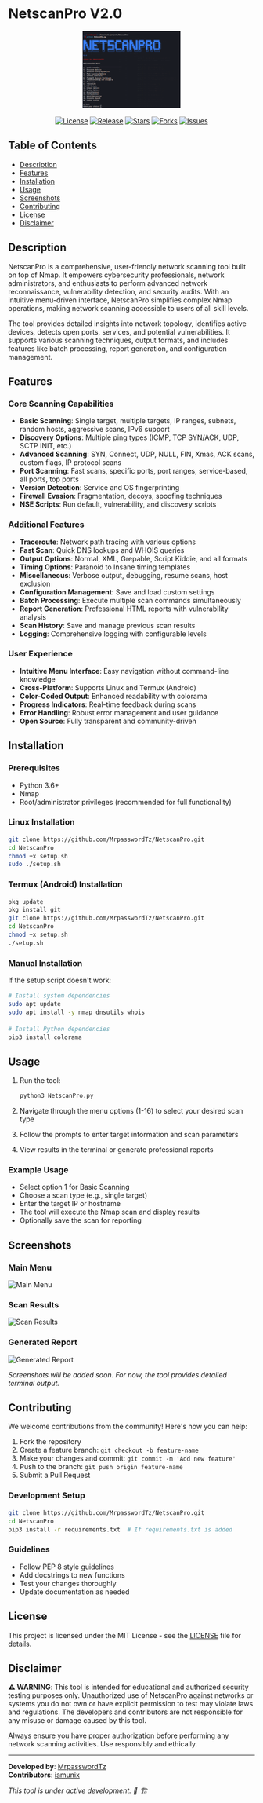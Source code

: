 # NetscanPro V2.0

<p align="center">
  <img src="https://raw.githubusercontent.com/MrpasswordTz/NetscanPro/refs/heads/main/img/netscaN.png" alt="NetscanPro Logo" width="200">
</p>

<p align="center">
  <a href="https://github.com/MrpasswordTz/NetscanPro/blob/main/LICENSE"><img src="https://img.shields.io/github/license/MrpasswordTz/NetscanPro.svg" alt="License"></a>
  <a href="https://github.com/MrpasswordTz/NetscanPro/releases"><img src="https://img.shields.io/github/v/release/MrpasswordTz/NetscanPro" alt="Release"></a>
  <a href="https://github.com/MrpasswordTz/NetscanPro/stargazers"><img src="https://img.shields.io/github/stars/MrpasswordTz/NetscanPro" alt="Stars"></a>
  <a href="https://github.com/MrpasswordTz/NetscanPro/network/members"><img src="https://img.shields.io/github/forks/MrpasswordTz/NetscanPro" alt="Forks"></a>
  <a href="https://github.com/MrpasswordTz/NetscanPro/issues"><img src="https://img.shields.io/github/issues/MrpasswordTz/NetscanPro" alt="Issues"></a>
</p>

## Table of Contents

- [Description](#description)
- [Features](#features)
- [Installation](#installation)
- [Usage](#usage)
- [Screenshots](#screenshots)
- [Contributing](#contributing)
- [License](#license)
- [Disclaimer](#disclaimer)

## Description

NetscanPro is a comprehensive, user-friendly network scanning tool built on top of Nmap. It empowers cybersecurity professionals, network administrators, and enthusiasts to perform advanced network reconnaissance, vulnerability detection, and security audits. With an intuitive menu-driven interface, NetscanPro simplifies complex Nmap operations, making network scanning accessible to users of all skill levels.

The tool provides detailed insights into network topology, identifies active devices, detects open ports, services, and potential vulnerabilities. It supports various scanning techniques, output formats, and includes features like batch processing, report generation, and configuration management.

## Features

### Core Scanning Capabilities
- **Basic Scanning**: Single target, multiple targets, IP ranges, subnets, random hosts, aggressive scans, IPv6 support
- **Discovery Options**: Multiple ping types (ICMP, TCP SYN/ACK, UDP, SCTP INIT, etc.)
- **Advanced Scanning**: SYN, Connect, UDP, NULL, FIN, Xmas, ACK scans, custom flags, IP protocol scans
- **Port Scanning**: Fast scans, specific ports, port ranges, service-based, all ports, top ports
- **Version Detection**: Service and OS fingerprinting
- **Firewall Evasion**: Fragmentation, decoys, spoofing techniques
- **NSE Scripts**: Run default, vulnerability, and discovery scripts

### Additional Features
- **Traceroute**: Network path tracing with various options
- **Fast Scan**: Quick DNS lookups and WHOIS queries
- **Output Options**: Normal, XML, Grepable, Script Kiddie, and all formats
- **Timing Options**: Paranoid to Insane timing templates
- **Miscellaneous**: Verbose output, debugging, resume scans, host exclusion
- **Configuration Management**: Save and load custom settings
- **Batch Processing**: Execute multiple scan commands simultaneously
- **Report Generation**: Professional HTML reports with vulnerability analysis
- **Scan History**: Save and manage previous scan results
- **Logging**: Comprehensive logging with configurable levels

### User Experience
- **Intuitive Menu Interface**: Easy navigation without command-line knowledge
- **Cross-Platform**: Supports Linux and Termux (Android)
- **Color-Coded Output**: Enhanced readability with colorama
- **Progress Indicators**: Real-time feedback during scans
- **Error Handling**: Robust error management and user guidance
- **Open Source**: Fully transparent and community-driven

## Installation

### Prerequisites
- Python 3.6+
- Nmap
- Root/administrator privileges (recommended for full functionality)

### Linux Installation
```bash
git clone https://github.com/MrpasswordTz/NetscanPro.git
cd NetscanPro
chmod +x setup.sh
sudo ./setup.sh
```

### Termux (Android) Installation
```bash
pkg update
pkg install git
git clone https://github.com/MrpasswordTz/NetscanPro.git
cd NetscanPro
chmod +x setup.sh
./setup.sh
```

### Manual Installation
If the setup script doesn't work:
```bash
# Install system dependencies
sudo apt update
sudo apt install -y nmap dnsutils whois

# Install Python dependencies
pip3 install colorama
```

## Usage

1. Run the tool:
   ```bash
   python3 NetscanPro.py
   ```

2. Navigate through the menu options (1-16) to select your desired scan type

3. Follow the prompts to enter target information and scan parameters

4. View results in the terminal or generate professional reports

### Example Usage
- Select option 1 for Basic Scanning
- Choose a scan type (e.g., single target)
- Enter the target IP or hostname
- The tool will execute the Nmap scan and display results
- Optionally save the scan for reporting

## Screenshots

### Main Menu
![Main Menu](https://via.placeholder.com/600x400?text=NetscanPro+Main+Menu)

### Scan Results
![Scan Results](https://via.placeholder.com/600x400?text=Scan+Results+Example)

### Generated Report
![Generated Report](https://via.placeholder.com/600x400?text=Professional+HTML+Report)

*Screenshots will be added soon. For now, the tool provides detailed terminal output.*

## Contributing

We welcome contributions from the community! Here's how you can help:

1. Fork the repository
2. Create a feature branch: `git checkout -b feature-name`
3. Make your changes and commit: `git commit -m 'Add new feature'`
4. Push to the branch: `git push origin feature-name`
5. Submit a Pull Request

### Development Setup
```bash
git clone https://github.com/MrpasswordTz/NetscanPro.git
cd NetscanPro
pip3 install -r requirements.txt  # If requirements.txt is added
```

### Guidelines
- Follow PEP 8 style guidelines
- Add docstrings to new functions
- Test your changes thoroughly
- Update documentation as needed

## License

This project is licensed under the MIT License - see the [LICENSE](LICENSE) file for details.

## Disclaimer

**⚠️ WARNING**: This tool is intended for educational and authorized security testing purposes only. Unauthorized use of NetscanPro against networks or systems you do not own or have explicit permission to test may violate laws and regulations. The developers and contributors are not responsible for any misuse or damage caused by this tool.

Always ensure you have proper authorization before performing any network scanning activities. Use responsibly and ethically.

---

**Developed by**: [MrpasswordTz](https://github.com/MrpasswordTz)  
**Contributors**: [iamunix](https://github.com/iamunix)

*This tool is under active development. 🚧 🏗️*
